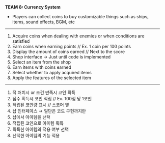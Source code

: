 **TEAM 8: Currency System**
- Players can collect coins to buy customizable things such as ships, items, sound effects, BGM, etc

-------------------------------------------------------

1) Acquire coins when dealing with enemies or when conditions are satisfied
2) Earn coins when earning points // Ex. 1 coin per 100 points
3) Display the amount of coins earned // Next to the score
4) Shop interface → Just until code is implemented
5) Select an item from the shop
6) Earn items with coins earned
7) Select whether to apply acquired items
8) Apply the features of the selected item

-------------------------------------------------------

1) 적 처치시 or 조건 만족시 코인 획득
2) 점수 획득시 코인 적립 // Ex. 100점 당 1코인
3) 적립된 코인량 표시 // 스코어 옆
4) 샵 인터페이스 → 일단은 코드 구현까지만
5) 샵에서 아이템을 선택
6) 적립된 코인으로 아이템 획득
7) 획득한 아이템의 적용 여부 선택
8) 선택한 아이템의 기능 적용
